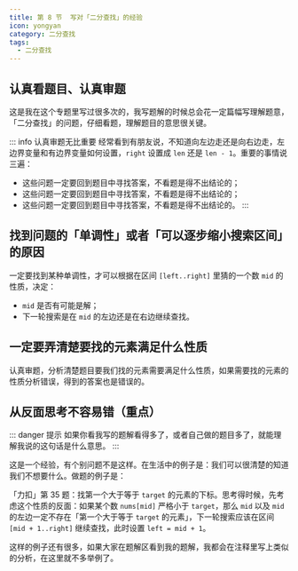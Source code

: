 ```yaml
---
title: 第 8 节  写对「二分查找」的经验
icon: yongyan
category: 二分查找
tags:
  - 二分查找
---
```


## 认真看题目、认真审题

这是我在这个专题里写过很多次的，我写题解的时候总会花一定篇幅写理解题意，「二分查找」的问题，仔细看题，理解题目的意思很关键。

::: info 认真审题无比重要
经常看到有朋友说，不知道向左边走还是向右边走，左边界变量和有边界变量如何设置，`right` 设置成 `len` 还是 `len - 1`。重要的事情说三遍：

+ 这些问题一定要回到题目中寻找答案，不看题是得不出结论的；
+ 这些问题一定要回到题目中寻找答案，不看题是得不出结论的；
+ 这些问题一定要回到题目中寻找答案，不看题是得不出结论的。
:::

## 找到问题的「单调性」或者「可以逐步缩小搜索区间」的原因

一定要找到某种单调性，才可以根据在区间 `[left..right]` 里猜的一个数 `mid` 的性质，决定：
+  `mid` 是否有可能是解；
+ 下一轮搜索是在 `mid` 的左边还是在右边继续查找。

## 一定要弄清楚要找的元素满足什么性质

认真审题，分析清楚题目要我们找的元素需要满足什么性质，如果需要找的元素的性质分析错误，得到的答案也是错误的。

## 从反面思考不容易错（重点）

::: danger 提示
如果你看我写的题解看得多了，或者自己做的题目多了，就能理解我说的这句话是什么意思。
:::

这是一个经验，有个别问题不是这样。在生活中的例子是：我们可以很清楚的知道我们不想要什么。做题的例子是：

「力扣」第 35 题：找第一个大于等于 `target` 的元素的下标。思考得时候，先考虑这个性质的反面：如果某个数 `nums[mid]` 严格小于 `target`，那么 `mid` 以及 `mid` 的左边一定不存在「第一个大于等于 `target` 的元素」，下一轮搜索应该在区间 `[mid + 1..right]` 继续查找，此时设置 `left = mid + 1`。

这样的例子还有很多，如果大家在题解区看到我的题解，我都会在注释里写上类似的分析，在这里就不多举例了。

